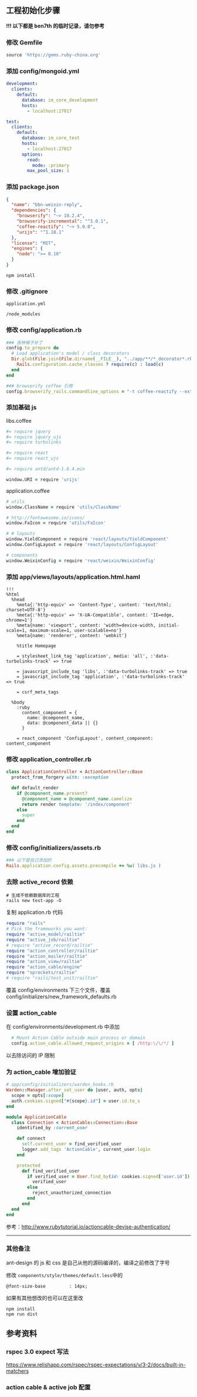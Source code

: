 ## 工程初始化步骤



**!!! 以下都是 ben7th 的临时记录，请勿参考**



### 修改 Gemfile

```ruby
source 'https://gems.ruby-china.org'
```



### 添加 config/mongoid.yml

```yaml
development:
  clients:
    default:
      database: im_core_development
      hosts:
        - localhost:27017

test:
  clients:
    default:
      database: im_core_test
      hosts:
        - localhost:27017
      options:
        read:
          mode: :primary
        max_pool_size: 1
```



### 添加 package.json

```json
{
  "name": "bbn-weixin-reply",
  "dependencies": {
    "browserify": "~> 10.2.4",
    "browserify-incremental": "^3.0.1",
    "coffee-reactify": "~> 5.0.0",
    "urijs": "^1.18.1"
  },
  "license": "MIT",
  "engines": {
    "node": ">= 0.10"
  }
}
```

```shell
npm install
```





### 修改 .gitignore

```
application.yml

/node_modules
```



### 修改 config/application.rb

```ruby
### 各种猴子补丁
config.to_prepare do
  # Load application's model / class decorators
  Dir.glob(File.join(File.dirname(__FILE__), "../app/**/*_decorator*.rb")) do |c|
    Rails.configuration.cache_classes ? require(c) : load(c)
  end
end

### browserify coffee 引用
config.browserify_rails.commandline_options = "-t coffee-reactify --extension='.coffee'"
```



### 添加基础 js

libs.coffee

```coffeescript
#= require jquery
#= require jquery_ujs
#= require turbolinks

#= require react
#= require react_ujs

#= require antd/antd-1.6.4.min

window.URI = require 'urijs'
```

application.coffee

```coffeescript
# utils
window.ClassName = require 'utils/ClassName'

# http://fontawesome.io/icons/
window.FaIcon = require 'utils/FaIcon'

# # layouts
window.YieldComponent = require 'react/layouts/YieldComponent'
window.ConfigLayout = require 'react/layouts/ConfigLayout'

# components
window.WeixinConfig = require 'react/weixin/WeixinConfig'
```



### 添加 app/views/layouts/application.html.haml

```haml
!!!
%html
  %head
    %meta{:'http-equiv' => 'Content-Type', content: 'text/html; charset=UTF-8'}
    %meta{:'http-equiv' => 'X-UA-Compatible', content: 'IE=edge, chrome=1'}
    %meta{name: 'viewport', content: 'width=device-width, initial-scale=1, maximum-scale=1, user-scalable=no'}
    %meta{name: 'renderer', content: 'webkit'}

    %title Homepage

    = stylesheet_link_tag 'application', media: 'all', :'data-turbolinks-track' => true

    = javascript_include_tag 'libs', :'data-turbolinks-track' => true
    = javascript_include_tag 'application', :'data-turbolinks-track' => true

    = csrf_meta_tags

  %body
    :ruby
      content_component = {
        name: @component_name,
        data: @component_data || {}
      }

    = react_component 'ConfigLayout', content_component: content_component
```



### 修改 application_controller.rb

```ruby
class ApplicationController < ActionController::Base
  protect_from_forgery with: :exception

  def default_render
    if @component_name.present?
      @component_name = @component_name.camelize
      return render template: '/index/component'
    else
      super
    end
  end
end
```



### 修改 config/initializers/assets.rb

```ruby
### 以下是自己添加的
Rails.application.config.assets.precompile += %w( libs.js )
```



### 去除 active_record 依赖

```shell
# 生成不依赖数据库的工程
rails new test-app -O
```

复制 application.rb 代码

```ruby
require "rails"
# Pick the frameworks you want:
require "active_model/railtie"
require "active_job/railtie"
# require "active_record/railtie"
require "action_controller/railtie"
require "action_mailer/railtie"
require "action_view/railtie"
require "action_cable/engine"
require "sprockets/railtie"
# require "rails/test_unit/railtie"
```

覆盖 config/environments 下三个文件，覆盖 config/initializers/new_framework_defaults.rb



### 设置 action_cable

在 config/environments/development.rb 中添加

```ruby
  # Mount Action Cable outside main process or domain
  config.action_cable.allowed_request_origins = [ /http:\/\/*/ ]
```

以去除访问的 IP 限制



### 为 action_cable 增加验证

```ruby
# app/config/initializers/warden_hooks.rb
Warden::Manager.after_set_user do |user, auth, opts|
  scope = opts[:scope]
  auth.cookies.signed["#{scope}.id"] = user.id.to_s
end
```



```ruby
module ApplicationCable
  class Connection < ActionCable::Connection::Base
    identified_by :current_user

    def connect
      self.current_user = find_verified_user
      logger.add_tags 'ActionCable', current_user.login
    end

    protected
      def find_verified_user
        if verified_user = User.find_by(id: cookies.signed['user.id'])
          verified_user
        else
          reject_unauthorized_connection
        end
      end
  end
end
```

参考：http://www.rubytutorial.io/actioncable-devise-authentication/



-----------------------



### 其他备注

ant-design 的 js 和 css 是自己从他的源码编译的，编译之前修改了字号

修改 `components/style/themes/default.less`中的

```les
@font-size-base         : 14px;
```

如果有其他想改的也可以在这里改

```shell
npm install
npm run dist
```



## 参考资料

### rspec 3.0 expect 写法

https://www.relishapp.com/rspec/rspec-expectations/v/3-2/docs/built-in-matchers



### action cable & active job 配置


